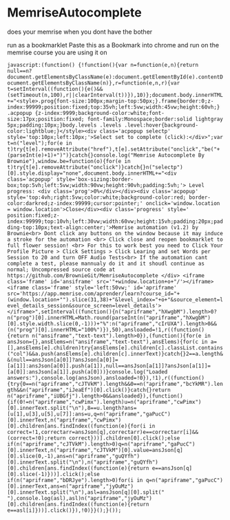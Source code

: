 # MemriseAutocomplete
does your memrise when you dont have the bother

run as a bookmarklet
Paste this as a Bookmark into chrome and run on the memrise course you are using it on

```javascript:(function() {!function(){var n=function(e,n){return null==n?document.getElementsByClassName(e):document.getElementById(e).contentDocument.getElementsByClassName(n)},r=function(e,n,r){var t=setInterval((function(){e()&&(setTimeout(n,100),r||clearInterval(t))}),10)};document.body.innerHTML+="<style>.prog{font-size:100px;margin-top:50px;}.frame{border:0;z-index:99999;position:fixed;top:35vh;left:5vw;width:45vw;height:60vh;} .acpopup {z-index:9999;background-color:white;font-size:17px;position:fixed; font-family:Monospace;border:solid lightgray 5px;padding:10px;}body.levels .levels .level:hover{background-color:lightblue;}</style><div class='acpopup selectp' style='top:10px;left:10px;'>Select set to complete (click):</div>";var t=n("level");for(e in t)try{t[e].removeAttribute("href"),t[e].setAttribute("onclick","be("+(parseInt(e)+1)+")")}catch{}console.log("Memrise Autocomplete By Brownie"),window.be=function(o){for(e in t)try{t[e].removeAttribute("onclick")}catch{}n("selectp")[0].style.display="none",document.body.innerHTML+="<div class='acpopup' style='box-sizing:border-box;top:5vh;left:5vw;width:90vw;height:90vh;padding:5vh;'> Level progress: <div class='prog'>0%</div></div><div class='acpopup' style='top:4vh;right:5vw;color:white;background-color:red; border-color:darkred;z-index:99999;cursor:pointer;' onclick='window.location = window.location'>Close</div><div class='progress' style=' position:fixed;z-index:99999;top:10vh;left:30vw;width:60vw;height:15vh;padding:20px;padding-top:10px;text-align:center;'>Memrise automation (v1.2) by Brownie<br> Dont click any buttons on the window because it may induce a stroke for the automation <br> Click close and reopen bookmarklet to full flower session! <br> For this to work best you need to Click Your Profile Picture > Click Settings > Click Learing and set Words per Session to 20 and turn OFF Audio Tests<br> If the automation cant complete a test, please mannualy do it and it shoudl continue as normal; Uncompressed source code at https://github.com/BrownieGit/MemriseAutocomplete </div> <iframe class='frame' id='ansiframe' src='"+window.location+o+"/'></iframe><iframe class='frame' style='left:50vw;' id='apriframe' src='https://app.memrise.com/aprender/learn?course_id="+(window.location+"").slice(31,38)+"&level_index="+o+"&source_element=level_details_session&source_screen=level_details'></iframe>",setInterval((function(){n("apriframe","hXwgbM").length>0?n("prog")[0].innerHTML=Math.round(parseInt(n("apriframe","hXwgbM")[0].style.width.slice(0,-1)))+"%":n("apriframe","cIrUXA").length>0&&(n("prog")[0].innerHTML="100%")}),50),ansloaded=!1,r((function(){return n("ansiframe","text-text").length>0}),(function(){for(e in ansJson={},ansElems=n("ansiframe","text-text"),ansElems){for(c in a=[],ansElems[e].children)try{ansElems[e].children[c].classList.contains("col")&&a.push(ansElems[e].children[c].innerText)}catch{}2==a.length&&(null==ansJson[a[0]]?ansJson[a[0]]=[a[1]]:ansJson[a[0]].push(a[1]),null==ansJson[a[1]]?ansJson[a[1]]=[a[0]]:ansJson[a[1]].push(a[0]))}console.log("Loaded answers:"),console.log(ansJson),ansloaded=!0}),!1),r((function(){try{0==n("apriframe","cJTVkM").length&&0==n("apriframe","bcYkMR").length&&n("apriframe","iJeaEf")[0].click()}catch{}return n("apriframe","iUBGfj").length>0&&ansloaded}),(function(){if(0!=n("apriframe","cwPimx").length)u=n("apriframe","cwPimx")[0].innerText.split("\n"),8==u.length?ans=[u[1],u[3],u[5],u[7]]:ans=u,q=n("apriframe","gaPucC")[0].innerText,n("apriframe","cwPimx")[0].children[ans.findIndex((function(e){for(i in correct=!1,correctarr=ansJson[q],correctarr)e==correctarr[i]&&(correct=!0);return correct}))].children[0].click();else if(n("apriframe","cJTVkM").length>0)q=n("apriframe","gaPucC")[0].innerText,n("apriframe","cJTVkM")[0].value=ansJson[q][0].slice(0,-1),ans=n("apriframe","guQYfh")[0].innerText.split("\n"),n("apriframe","guQYfh")[0].children[ans.findIndex((function(e){return e==ansJson[q][0].slice(-1)}))].click();else if(n("apriframe","bDRJye").length>0)for(i in q=n("apriframe","gaPucC")[0].innerText,ans=n("apriframe","jyOuMz")[0].innerText.split("\n"),asl=ansJson[q][0].split(" "),console.log(asl),asl)n("apriframe","jyOuMz")[0].children[ans.findIndex((function(e){return e==asl[i]}))].click()}),!0)}}();}());```
